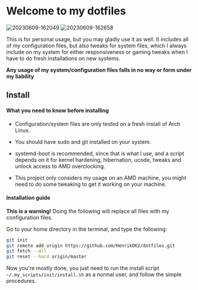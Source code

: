 # Welcome to my dotfiles

![20230609-162049](https://github.com/HenrikDK2/dotfiles/assets/30632653/f785198b-9339-457e-b58d-5e80eaecf11b)
![20230609-162658](https://github.com/HenrikDK2/dotfiles/assets/30632653/5bf760b1-947b-427d-85a9-d53ae10cf21f)

This is for personal usage, but you may gladly use it as well. It includes all of my configuration files, but also tweaks for system files, which I always include on my system for either responsiveness or gaming tweaks when I have to do fresh installations on new systems.

**Any usage of my system/configuration files falls in no way or form under my liability**

## Install

#### What you need to know before installing

- Configuration/system files are only tested on a fresh install of Arch Linux.

- You should have sudo and git installed on your system.

- systemd-boot is recommended, since that is what I use, and a script depends on it for kernel hardening, hibernation, ucode, tweaks and unlock access to AMD overclocking.

- This project only considers my usage on an AMD machine, you might need to do some tweaking to get it working on your machine.

#### Installation guide

**This is a warning!** Doing the following will replace all files with my configuration files.

Go to your home directory in the terminal, and type the following:

```bash
git init
git remote add origin https://github.com/HenrikDK2/dotfiles.git
git fetch --all
git reset --hard origin/master
```

Now you're mostly done, you just need to run the install script `~/.my_scripts/init/install.sh` as a normal user, and follow the simple procedures.

